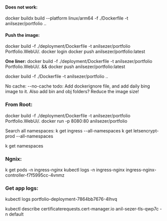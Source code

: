 ﻿#### Does not work:
docker buildx build --platform linux/arm64 -f ./Dockerfile -t anilsezer/portfolio ..



#### Push the image:
docker build -f ./deployment/Dockerfile -t anilsezer/portfolio Portfolio.WebUi/.
docker login
docker push anilsezer/portfolio:latest

**One liner:**
docker build -f ./deployment/Dockerfile -t anilsezer/portfolio Portfolio.WebUi/. && docker push anilsezer/portfolio:latest

docker build -f ./Dockerfile -t anilsezer/portfolio ..

No cache: --no-cache
todo: Add dockerignore file, and add daily bing image to it. Also add bin and obj folders? Reduce the image size!


### From Root:
docker build -f ./deployment/Dockerfile -t anilsezer/portfolio Portfolio.WebUi/.
docker run -p 8080:80 anilsezer/portfolio


Search all namespaces: 
k get ingress --all-namespaces
k get letsencrypt-prod --all-namespaces

k get namespaces


### Ngnix:
k get pods -n ingress-nginx
kubectl logs -n ingress-nginx ingress-nginx-controller-f7f5995cc-4vnmz

### Get app logs:
kubectl logs portfolio-deployment-7864bb7676-4lhvq

kubectl describe certificaterequests.cert-manager.io anil-sezer-tls-qwp7c -n default

